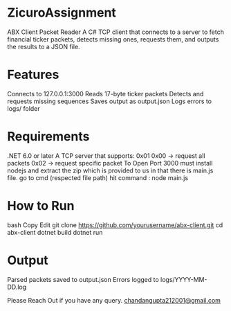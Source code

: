 # ZicuroAssignment
ABX Client Packet Reader
A C# TCP client that connects to a server to fetch financial ticker packets, detects missing ones, requests them, and outputs the results to a JSON file.

 # Features
Connects to 127.0.0.1:3000
Reads 17-byte ticker packets
Detects and requests missing sequences
Saves output as output.json
Logs errors to logs/ folder

# Requirements
.NET 6.0 or later
A TCP server that supports:
0x01 0x00 → request all packets
0x02 <sequence> → request specific packet
To Open Port 3000 must install nodejs and extract the zip which is provided to us in that there is main.js file.
go to cmd (respected file path) hit command : node main.js

# How to Run
bash
Copy
Edit
git clone https://github.com/yourusername/abx-client.git
cd abx-client
dotnet build
dotnet run

# Output
Parsed packets saved to output.json
Errors logged to logs/YYYY-MM-DD.log

Please Reach Out if you have any query.
chandangupta212001@gmail.com
